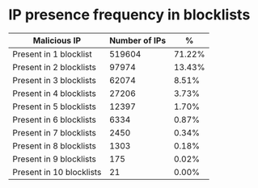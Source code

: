 # IP presence frequency in blocklists
| Malicious IP | Number of IPs | % |
|----|----|----|
| Present in 1 blocklist | 519604 | 71.22% |
| Present in 2 blocklists | 97974 | 13.43% |
| Present in 3 blocklists | 62074 | 8.51% |
| Present in 4 blocklists | 27206 | 3.73% |
| Present in 5 blocklists | 12397 | 1.70% |
| Present in 6 blocklists | 6334 | 0.87% |
| Present in 7 blocklists | 2450 | 0.34% |
| Present in 8 blocklists | 1303 | 0.18% |
| Present in 9 blocklists | 175 | 0.02% |
| Present in 10 blocklists | 21 | 0.00% |
